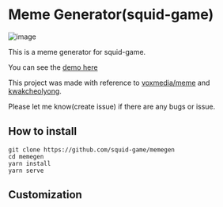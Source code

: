 # Meme Generator(squid-game)

![image](https://user-images.githubusercontent.com/4640346/135870237-10eb39b9-46cb-4aa1-a30f-a9f7f3825993.png)

This is a meme generator for squid-game.

You can see the [demo here](https://squid-game.github.io/memegen/)

This project was made with reference to [voxmedia/meme](https://github.com/voxmedia/meme) and [kwakcheolyong](https://github.com/wormwlrm/kwakcheolyong).

Please let me know(create issue) if there are any bugs or issue.












## How to install

```
git clone https://github.com/squid-game/memegen
cd memegen
yarn install
yarn serve
```

## Customization

